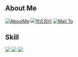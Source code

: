 ## About Me
[![AboutMe](https://img.shields.io/badge/AboutMe-000000?style=flat-square&logo=Notion&logoColor=white)](https://flint-stork-ee5.notion.site/Bae-Seonghyun-56f21cea36ab4ec0931d16b87e96f0be)
[![학습정리](https://img.shields.io/badge/StudyNotes-888888?style=flat-square&logo=Notion&logoColor=white)](https://flint-stork-ee5.notion.site/94e10067504243b7980d12cec02fb862)
[![Mail To](https://img.shields.io/badge/Mail-EA4335?style=flat-square&logo=Gmail&logoColor=white)](mailto:xfile6912@u.sogang.ac.kr)
<br>

## Skill
<img src="https://img.shields.io/badge/C-A8B9CC?style=flat-square&logo=C&logoColor=white"/> <img src="https://img.shields.io/badge/C++-000000?style=flat&logo=c%2B%2B"/>
<img src="https://img.shields.io/badge/JAVA-007396?style=flat-square&logo=Java&logoColor=white"/>
